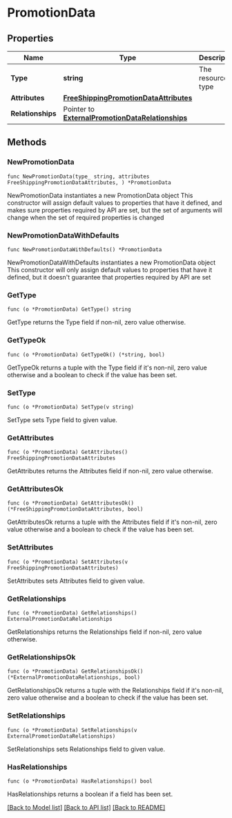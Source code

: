 # PromotionData

## Properties

Name | Type | Description | Notes
------------ | ------------- | ------------- | -------------
**Type** | **string** | The resource&#39;s type | 
**Attributes** | [**FreeShippingPromotionDataAttributes**](FreeShippingPromotionDataAttributes.md) |  | 
**Relationships** | Pointer to [**ExternalPromotionDataRelationships**](ExternalPromotionDataRelationships.md) |  | [optional] 

## Methods

### NewPromotionData

`func NewPromotionData(type_ string, attributes FreeShippingPromotionDataAttributes, ) *PromotionData`

NewPromotionData instantiates a new PromotionData object
This constructor will assign default values to properties that have it defined,
and makes sure properties required by API are set, but the set of arguments
will change when the set of required properties is changed

### NewPromotionDataWithDefaults

`func NewPromotionDataWithDefaults() *PromotionData`

NewPromotionDataWithDefaults instantiates a new PromotionData object
This constructor will only assign default values to properties that have it defined,
but it doesn't guarantee that properties required by API are set

### GetType

`func (o *PromotionData) GetType() string`

GetType returns the Type field if non-nil, zero value otherwise.

### GetTypeOk

`func (o *PromotionData) GetTypeOk() (*string, bool)`

GetTypeOk returns a tuple with the Type field if it's non-nil, zero value otherwise
and a boolean to check if the value has been set.

### SetType

`func (o *PromotionData) SetType(v string)`

SetType sets Type field to given value.


### GetAttributes

`func (o *PromotionData) GetAttributes() FreeShippingPromotionDataAttributes`

GetAttributes returns the Attributes field if non-nil, zero value otherwise.

### GetAttributesOk

`func (o *PromotionData) GetAttributesOk() (*FreeShippingPromotionDataAttributes, bool)`

GetAttributesOk returns a tuple with the Attributes field if it's non-nil, zero value otherwise
and a boolean to check if the value has been set.

### SetAttributes

`func (o *PromotionData) SetAttributes(v FreeShippingPromotionDataAttributes)`

SetAttributes sets Attributes field to given value.


### GetRelationships

`func (o *PromotionData) GetRelationships() ExternalPromotionDataRelationships`

GetRelationships returns the Relationships field if non-nil, zero value otherwise.

### GetRelationshipsOk

`func (o *PromotionData) GetRelationshipsOk() (*ExternalPromotionDataRelationships, bool)`

GetRelationshipsOk returns a tuple with the Relationships field if it's non-nil, zero value otherwise
and a boolean to check if the value has been set.

### SetRelationships

`func (o *PromotionData) SetRelationships(v ExternalPromotionDataRelationships)`

SetRelationships sets Relationships field to given value.

### HasRelationships

`func (o *PromotionData) HasRelationships() bool`

HasRelationships returns a boolean if a field has been set.


[[Back to Model list]](../README.md#documentation-for-models) [[Back to API list]](../README.md#documentation-for-api-endpoints) [[Back to README]](../README.md)


